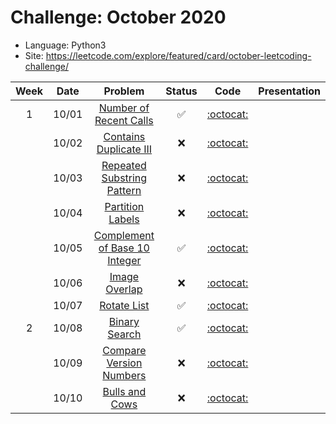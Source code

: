 # Challenge: October 2020
* Language: Python3
* Site: https://leetcode.com/explore/featured/card/october-leetcoding-challenge/

|Week|Date|Problem|Status|Code|Presentation|
|:--:|:--:|:--:|:--:|:--:|:--:|
|1|10/01|[Number of Recent Calls](https://leetcode.com/explore/featured/card/october-leetcoding-challenge/559/week-1-october-1st-october-7th/3480/)|✅|[:octocat:](./1001.py)||
||10/02|[Contains Duplicate III](https://leetcode.com/explore/featured/card/september-leetcoding-challenge/554/week-1-september-1st-september-7th/3446/)|❌|[:octocat:](./1002.py)||
||10/03|[Repeated Substring Pattern](https://leetcode.com/explore/featured/card/september-leetcoding-challenge/554/week-1-september-1st-september-7th/3447/)|❌|[:octocat:](./1003.py)||
||10/04|[Partition Labels](https://leetcode.com/explore/featured/card/september-leetcoding-challenge/554/week-1-september-1st-september-7th/3448/)|❌|[:octocat:](./1004.py)||
||10/05|[Complement of Base 10 Integer](https://leetcode.com/explore/featured/card/october-leetcoding-challenge/559/week-1-october-1st-october-7th/3484/)|✅|[:octocat:](./1005.py)||
||10/06|[Image Overlap](https://leetcode.com/explore/featured/card/september-leetcoding-challenge/554/week-1-september-1st-september-7th/3450/)|❌|[:octocat:](./1006.py)||
||10/07|[Rotate List](https://leetcode.com/explore/featured/card/october-leetcoding-challenge/559/week-1-october-1st-october-7th/3486/)|✅|[:octocat:](./1007.py)||
|2|10/08|[Binary Search](https://leetcode.com/explore/featured/card/october-leetcoding-challenge/560/week-2-october-8th-october-14th/3488/)|✅|[:octocat:](./1008.py)||
||10/09|[Compare Version Numbers](https://leetcode.com/explore/featured/card/september-leetcoding-challenge/555/week-2-september-8th-september-14th/3454/)|❌|[:octocat:](./1009.py)||
||10/10|[Bulls and Cows](https://leetcode.com/explore/featured/card/september-leetcoding-challenge/555/week-2-september-8th-september-14th/3455/)|❌|[:octocat:](./1010.py)||
